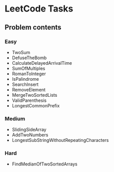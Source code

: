 # LeetCode Tasks
## Problem contents

### Easy
- TwoSum
- DefuseTheBomb
- CalculateDelayedArrivalTime
- SumOfMultiples
- RomanToInteger
- IsPalindrome
- SearchInsert
- RemoveElement
- MergeTwoSortedLists
- ValidParenthesis
- LongestCommonPrefix

### Medium
- SlidingSideArray
- AddTwoNumbers
- LongestSubStringWithoutRepeatingCharacters

### Hard

- FindMedianOfTwoSortedArrays
